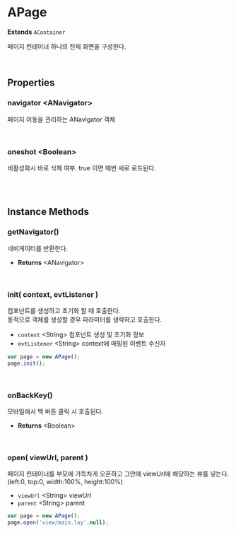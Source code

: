 # APage
**Extends** `AContainer`

페이지 컨테이너 하나의 전체 화면을 구성한다.

<br/>

## Properties

### navigator \<ANavigator>

페이지 이동을 관리하는 ANavigator 객체


<br/>

### oneshot \<Boolean>

비활성화시 바로 삭제 여부. true 이면 매번 새로 로드된다.

<br/>
<br/>

## Instance Methods

### getNavigator()

네비게이터를 반환한다.

- **Returns** \<ANavigator>

<br/>

### init( context, evtListener )

컴포넌트를 생성하고 초기화 할 때 호출한다.<br/>
동적으로 객체를 생성할 경우 파라미터를 생략하고 호출한다.

- `context` \<String> 컴포넌트 생성 및 초기화 정보
- `evtListener` \<String> context에 매핑된 이벤트 수신자

```js
var page = new APage();
page.init();
```
<br/>

### onBackKey()

모바일에서 백 버튼 클릭 시 호출된다.

* **Returns** \<Boolean>

<br/>

### open( viewUrl, parent )

페이지 컨테이너를 부모에 가득차게 오픈하고 그안에 viewUrl에 해당하는 뷰를 넣는다.</br>
(left:0, top:0, width:100%, height:100%)

* `viewUrl` \<String> viewUrl
* `parent` \<String> parent

```js
var page = new APage();
page.open('view/main.lay',null);
```

<br/>
<br/>
